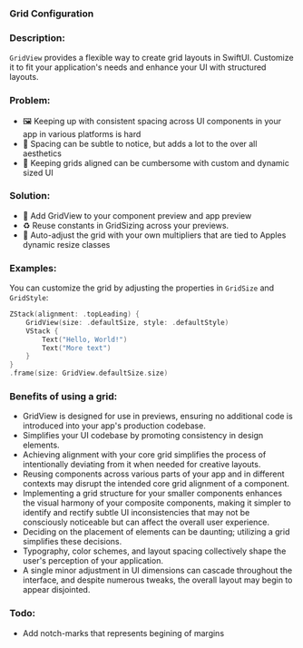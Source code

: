 ### Grid Configuration

### Description:
`GridView` provides a flexible way to create grid layouts in SwiftUI. Customize it to fit your application's needs and enhance your UI with structured layouts.

### Problem: 
- 🖼️ Keeping up with consistent spacing across UI components in your app in various platforms is hard
- 🫣 Spacing can be subtle to notice, but adds a lot to the over all aesthetics
- 🥵 Keeping grids aligned can be cumbersome with custom and dynamic sized UI

### Solution: 
- 📐 Add GridView to your component preview and app preview
- ♻️ Reuse constants in GridSizing across your previews. 
- 🤖 Auto-adjust the grid with your own multipliers that are tied to Apples dynamic resize classes


### Examples:

You can customize the grid by adjusting the properties in `GridSize` and `GridStyle`:

```swift
ZStack(alignment: .topLeading) {
    GridView(size: .defaultSize, style: .defaultStyle)
    VStack {
        Text("Hello, World!")
        Text("More text")
    }
}
.frame(size: GridView.defaultSize.size)
```

### Benefits of using a grid: 
- GridView is designed for use in previews, ensuring no additional code is introduced into your app's production codebase.
- Simplifies your UI codebase by promoting consistency in design elements.
- Achieving alignment with your core grid simplifies the process of intentionally deviating from it when needed for creative layouts.
- Reusing components across various parts of your app and in different contexts may disrupt the intended core grid alignment of a component.
- Implementing a grid structure for your smaller components enhances the visual harmony of your composite components, making it simpler to identify and rectify subtle UI inconsistencies that may not be consciously noticeable but can affect the overall user experience.
- Deciding on the placement of elements can be daunting; utilizing a grid simplifies these decisions.
- Typography, color schemes, and layout spacing collectively shape the user's perception of your application.
- A single minor adjustment in UI dimensions can cascade throughout the interface, and despite numerous tweaks, the overall layout may begin to appear disjointed.

### Todo: 
- Add notch-marks that represents begining of margins